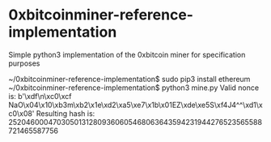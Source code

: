 # 0xbitcoinminer-reference-implementation
Simple python3 implementation of the 0xbitcoin miner for specification purposes


~/0xbitcoinminer-reference-implementation$ sudo pip3 install ethereum
~/0xbitcoinminer-reference-implementation$ python3 mine.py
Valid nonce is:  b'\xdf\n\xc0\xcf NaO\x04\x10\xb3m\xb2\x1e\xd2\xa5\xe7\x1b\x01EZ\xde\xe5S\xf4J4^^\xd1\xc0\x08'
Resulting hash is:  25204600047030501312809360605468063643594231944276523565588721465587756

